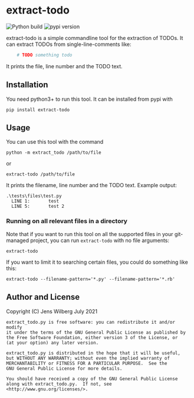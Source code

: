 # extract-todo

![Python build](https://github.com/follnoob/extract-todo/workflows/Python%20build/badge.svg)
![pypi version](https://img.shields.io/pypi/v/extract-todo)

extract-todo is a simple commandline tool for the extraction of TODOs.
It can extract TODOs from single-line-comments like:

```python
    # TODO something todo
```

It prints the file, line number and the TODO text.

## Installation

You need python3+ to run this tool. It can be installed from pypi with

    pip install extract-todo

## Usage

You can use this tool with the command

    python -m extract_todo /path/to/file

or

    extract-todo /path/to/file

It prints the filename, line number and the TODO text. Example output:

    .\tests\files\test.py
      LINE 1:       test
      LINE 5:       test 2

### Running on all relevant files in a directory

Note that if you want to run this tool on all the supported files in your
git-managed project, you can run `extract-todo` with no file arguments:

    extract-todo

If you want to limit it to searching certain files, you could do something like this:

    extract-todo --filename-pattern='*.py' --filename-pattern='*.rb'

## Author and License

Copyright (C) Jens Wilberg July 2021

    extract_todo.py is free software: you can redistribute it and/or modify
    it under the terms of the GNU General Public License as published by
    the Free Software Foundation, either version 3 of the License, or
    (at your option) any later version.

    extract_todo.py is distributed in the hope that it will be useful,
    but WITHOUT ANY WARRANTY; without even the implied warranty of
    MERCHANTABILITY or FITNESS FOR A PARTICULAR PURPOSE.  See the
    GNU General Public License for more details.

    You should have received a copy of the GNU General Public License
    along with extract_todo.py.  If not, see <http://www.gnu.org/licenses/>.
